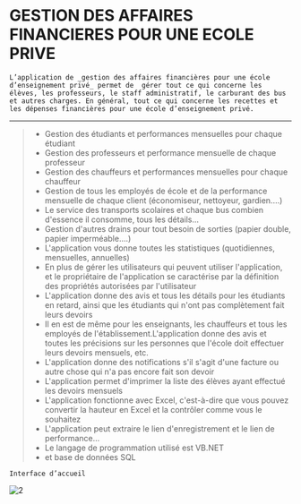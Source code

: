 # GESTION DES AFFAIRES FINANCIERES POUR UNE ECOLE PRIVE
```
L’application de _gestion des affaires financières pour une école d’enseignement privé_ permet de  gérer tout ce qui concerne les élèves, les professeurs, le staff administratif, le carburant des bus et autres charges. En général, tout ce qui concerne les recettes et les dépenses financières pour une école d’enseignement privé.
```
---
>* Gestion des étudiants et performances mensuelles pour chaque étudiant
>* Gestion des professeurs et performance mensuelle de chaque professeur
>* Gestion des chauffeurs et performances mensuelles pour chaque chauffeur
>* Gestion de tous les employés de école et de la performance mensuelle de chaque client (économiseur, nettoyeur, gardien....)
>* Le service des transports scolaires et chaque bus combien d'essence il consomme, tous les détails...
>* Gestion d'autres drains pour tout besoin de sorties (papier double, papier imperméable....)
>* L'application vous donne toutes les statistiques (quotidiennes, mensuelles, annuelles)
>* En plus de gérer les utilisateurs qui peuvent utiliser l'application, et le propriétaire de l'application se caractérise par la définition des propriétés autorisées par l'utilisateur
>* L'application donne des avis et tous les détails pour les étudiants en retard, ainsi que les étudiants qui n'ont pas complètement fait leurs devoirs
>* Il en est de même pour les enseignants, les chauffeurs et tous les employés de l'établissement.L'application donne des avis et toutes les précisions sur les personnes que l'école doit effectuer leurs devoirs mensuels, etc.
>* L'application donne des notifications s'il s'agit d'une facture ou autre chose qui n'a pas encore fait son devoir
>* L'application permet d'imprimer la liste des élèves ayant effectué les devoirs mensuels
>* L'application fonctionne avec Excel, c'est-à-dire que vous pouvez convertir la hauteur en Excel et la contrôler comme vous le souhaitez
>* L'application peut extraire le lien d'enregistrement et le lien de performance...
>* Le langage de programmation utilisé est VB.NET
>* et base de données SQL
```
Interface d’accueil
```
![2](https://user-images.githubusercontent.com/92124542/136477847-233bf968-ab85-419c-a91c-d970890a7ca5.png)
